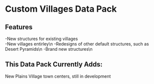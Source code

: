 # Custom Villages Data Pack

## Features

-New structures for existing villages </br>
-New villages entirley\n
-Redesigns of other default structures, such as Desert Pyramids\n
-Brand new structures\n

## This Data Pack Currently Adds:

New Plains Village town centers, still in development
